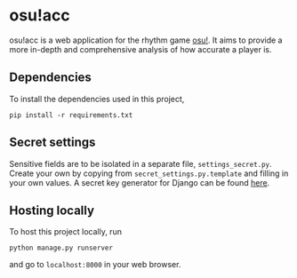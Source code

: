 # osu!acc

osu!acc is a web application for the rhythm game [osu!](https://osu.ppy.sh/home). It aims to provide a more in-depth and comprehensive analysis of how accurate a player is.

## Dependencies

To install the dependencies used in this project,

```
pip install -r requirements.txt
```

## Secret settings

Sensitive fields are to be isolated in a separate file, `settings_secret.py`. Create your own by copying from `secret_settings.py.template` and filling in your own values. A secret key generator for Django can be found [here](https://www.miniwebtool.com/django-secret-key-generator/).

## Hosting locally

To host this project locally, run

```
python manage.py runserver
```

and go to `localhost:8000` in your web browser.
